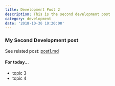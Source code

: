 ```yaml
---
title: Development Post 2  
description: This is the second development post  
category: development
date: '2018-10-30 10:20:00'
---
```


### My Second Development post

See related post: [post1.md](../post1.md)

#### For today...
- topic 3
- topic 4
